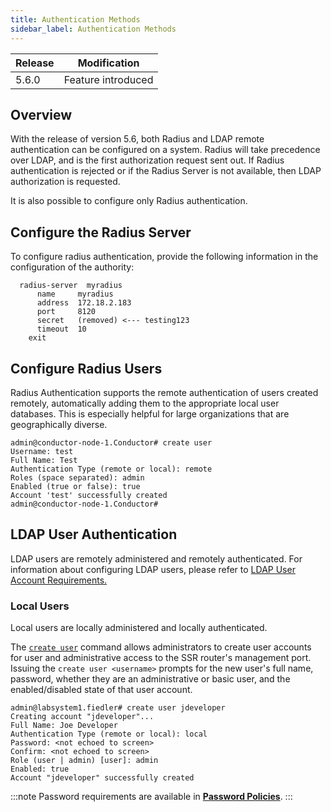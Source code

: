 ```yaml
---
title: Authentication Methods
sidebar_label: Authentication Methods
---
```


| Release | Modification |
| ------- | ------------ |
| 5.6.0   | Feature introduced |

## Overview

With the release of version 5.6, both Radius and LDAP remote authentication can be configured on a system. Radius will take precedence over LDAP, and is the first authorization request sent out. If Radius authentication is rejected or if the Radius Server is not available, then LDAP authorization is requested.

It is also possible to configure only Radius authentication.

## Configure the Radius Server

To configure radius authentication, provide the following information in the configuration of the authority:
```
  radius-server  myradius
      name     myradius
      address  172.18.2.183
      port     8120
      secret   (removed) <--- testing123
      timeout  10
    exit
```

## Configure Radius Users

Radius Authentication supports the remote authentication of users created remotely, automatically adding them to the appropriate local user databases. This is especially helpful for large organizations that are geographically diverse. 

```
admin@conductor-node-1.Conductor# create user
Username: test
Full Name: Test
Authentication Type (remote or local): remote
Roles (space separated): admin
Enabled (true or false): true
Account 'test' successfully created
admin@conductor-node-1.Conductor#
```

## LDAP User Authentication 

LDAP users are remotely administered and remotely authenticated. For information about configuring LDAP users, please refer to [LDAP User Account Requirements.](config_ldap.md#ldap-user-account-requirements)


### Local Users  

Local users are locally administered and locally authenticated.

The [`create user`](cli_reference.md#create-user) command allows administrators to create user accounts for user and administrative access to the SSR router's management port. Issuing the `create user <username>` prompts for the new user's full name, password, whether they are an administrative or basic user, and the enabled/disabled state of that user account.

```
admin@labsystem1.fiedler# create user jdeveloper
Creating account "jdeveloper"...
Full Name: Joe Developer
Authentication Type (remote or local): local
Password: <not echoed to screen>
Confirm: <not echoed to screen>
Role (user | admin) [user]: admin
Enabled: true
Account "jdeveloper" successfully created
```

:::note
Password requirements are available in [**Password Policies**](config_password_policies.md). 
:::





